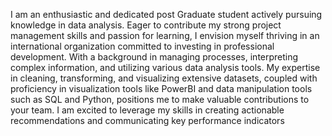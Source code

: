 I am an enthusiastic and dedicated post Graduate student actively pursuing knowledge in data analysis. Eager to contribute my strong project 
management skills and passion for learning, I envision myself thriving in an international organization 
committed to investing in professional development. With a background in managing processes, 
interpreting complex information, and utilizing various data analysis tools. My expertise in cleaning, 
transforming, and visualizing extensive datasets, coupled with proficiency in visualization tools like 
PowerBI and data manipulation tools such as SQL and Python, positions me to make valuable 
contributions to your team. I am excited to leverage my skills in creating actionable recommendations 
and communicating key performance indicators
<!---
edojatheophilus/edojatheophilus is a ✨ special ✨ repository because its `README.md` (this file) appears on your GitHub profile.
You can click the Preview link to take a look at your changes.
--->
